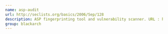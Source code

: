 ```yaml
---
name: asp-audit
url: http://seclists.org/basics/2006/Sep/128
description: ASP fingerprinting tool and vulnerability scanner. URL : http://seclists.org/basics/2006/Sep/128 Groups : blackarch blackarch-fingerprint blackarch-scanner blackarch-webapp
group: blackarch
---
```

